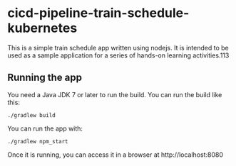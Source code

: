 # cicd-pipeline-train-schedule-kubernetes

This is a simple train schedule app written using nodejs. It is intended to be used as a sample application for a series of hands-on learning activities.113

## Running the app

You need a Java JDK 7 or later to run the build. You can run the build like this:

    ./gradlew build

You can run the app with:

    ./gradlew npm_start

Once it is running, you can access it in a browser at http://localhost:8080
